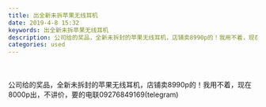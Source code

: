```yaml
---
title: 出全新未拆苹果无线耳机
date: 2019-4-8 15:32
keywords: 出全新未拆苹果无线耳机
description: 公司给的奖品，全新未拆封的苹果无线耳机，店铺卖8990p的！我用不着，现在8000p出，不讲价，要的电联09276849169(telegram)
categories: used
---
```

<td class="t_f" id="postmessage_3429983">

<br/>
<br/>
公司给的奖品，全新未拆封的苹果无线耳机，店铺卖8990p的！我用不着，现在8000p出，不讲价，要的电联09276849169(telegram)<br/>
<img alt="" border="0" class="zoom" data-cf-modified-bbc4550086b9ea367308c902-="" file="http://www.flw.ph/data/appbyme/upload/image/201904/08/5RCkAgPYQPsB.jpg" id="aimg_PFw9W" lazyloadthumb="1" onclick="" onmouseover="" src="http://www.flw.ph/data/appbyme/upload/image/201904/08/5RCkAgPYQPsB.jpg"/><br/>
<img alt="" border="0" class="zoom" data-cf-modified-bbc4550086b9ea367308c902-="" file="http://www.flw.ph/data/appbyme/upload/image/201904/08/uOBAwLMQ8bXd.jpg" id="aimg_eJaZh" lazyloadthumb="1" onclick="" onmouseover="" src="http://www.flw.ph/data/appbyme/upload/image/201904/08/uOBAwLMQ8bXd.jpg"/><br/>
</td>
